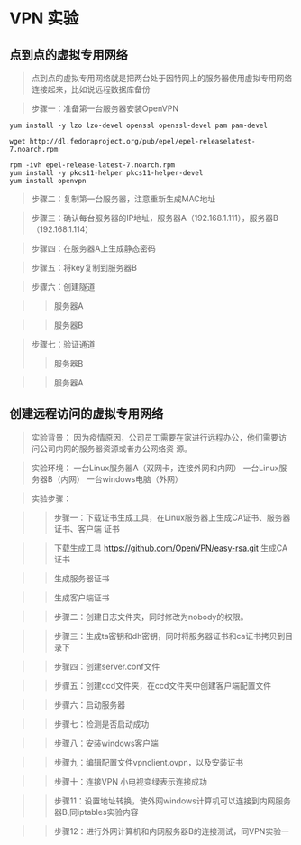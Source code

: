 # VPN 实验

## 点到点的虚拟专⽤⽹络 
>点到点的虚拟专⽤⽹络就是把两台处于因特⽹上的服务器使⽤虚拟专⽤⽹络连接起来，⽐如说远程数据库备份 

>步骤⼀：准备第⼀台服务器安装OpenVPN 
```
yum install -y lzo lzo-devel openssl openssl-devel pam pam-devel  

wget http://dl.fedoraproject.org/pub/epel/epel-releaselatest-7.noarch.rpm 

rpm -ivh epel-release-latest-7.noarch.rpm 
yum install -y pkcs11-helper pkcs11-helper-devel 
yum install openvpn
```
>步骤二：复制第⼀台服务器，注意重新⽣成MAC地址

>步骤三：确认每台服务器的IP地址，服务器A（192.168.1.111），服务器B（192.168.1.114）

>步骤四：在服务器A上⽣成静态密码

>步骤五：将key复制到服务器B

>步骤六：创建隧道 

>>服务器A

>>服务器B

>步骤七：验证通道
>>服务器B

>>服务器A


## 创建远程访问的虚拟专⽤⽹络 
>实验背景： 因为疫情原因，公司员⼯需要在家进⾏远程办公，他们需要访问公司内⽹的服务器资源或者办公⽹络资 源。

>实验环境： ⼀台Linux服务器A（双⽹卡，连接外⽹和内⽹） ⼀台Linux服务器B（内⽹） ⼀台windows电脑（外⽹） 

>实验步骤： 

>>步骤⼀：下载证书⽣成⼯具，在Linux服务器上⽣成CA证书、服务器证书、客户端 证书

>>下载⽣成⼯具 https://github.com/OpenVPN/easy-rsa.git ⽣成CA证书 

>>⽣成服务器证书

>>⽣成客户端证书


>>步骤⼆：创建⽇志⽂件夹，同时修改为nobody的权限。

>>步骤三：⽣成ta密钥和dh密钥，同时将服务器证书和ca证书拷⻉到⽬录下 

>>步骤四：创建server.conf⽂件

>>步骤五：创建ccd⽂件夹，在ccd⽂件夹中创建客户端配置⽂件 

>>步骤六：启动服务器 

>>步骤七：检测是否启动成功

>>步骤⼋：安装windows客户端 

>>步骤九：编辑配置⽂件vpnclient.ovpn，以及安装证书

>>步骤⼗：连接VPN ⼩电视变绿表示连接成功 

>>步骤11：设置地址转换，使外⽹windows计算机可以连接到内⽹服务器B,同iptables实验内容  

>>步骤12：进⾏外⽹计算机和内⽹服务器B的连接测试，同VPN实验⼀ 
